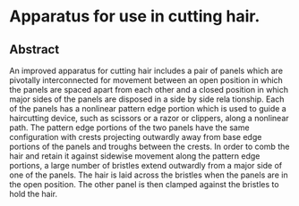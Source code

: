 # Apparatus for use in cutting hair.

## Abstract
An improved apparatus for cutting hair includes a pair of panels which are pivotally interconnected for movement between an open position in which the panels are spaced apart from each other and a closed position in which major sides of the panels are disposed in a side by side rela tionship. Each of the panels has a nonlinear pattern edge portion which is used to guide a haircutting device, such as scissors or a razor or clippers, along a nonlinear path. The pattern edge portions of the two panels have the same configuration with crests projecting outwardly away from base edge portions of the panels and troughs between the crests. In order to comb the hair and retain it against sidewise movement along the pattern edge portions, a large number of bristles extend outwardly from a major side of one of the panels. The hair is laid across the bristles when the panels are in the open position. The other panel is then clamped against the bristles to hold the hair.